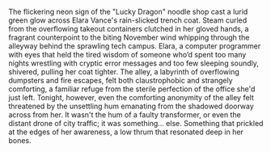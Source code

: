 The flickering neon sign of the "Lucky Dragon" noodle shop cast a lurid green glow across Elara Vance's rain-slicked trench coat.  Steam curled from the overflowing takeout containers clutched in her gloved hands, a fragrant counterpoint to the biting November wind whipping through the alleyway behind the sprawling tech campus.  Elara, a computer programmer with eyes that held the tired wisdom of someone who’d spent too many nights wrestling with cryptic error messages and too few sleeping soundly, shivered, pulling her coat tighter. The alley, a labyrinth of overflowing dumpsters and fire escapes, felt both claustrophobic and strangely comforting, a familiar refuge from the sterile perfection of the office she'd just left.  Tonight, however, even the comforting anonymity of the alley felt threatened by the unsettling hum emanating from the shadowed doorway across from her.  It wasn't the hum of a faulty transformer, or even the distant drone of city traffic; it was something… else. Something that prickled at the edges of her awareness, a low thrum that resonated deep in her bones.
